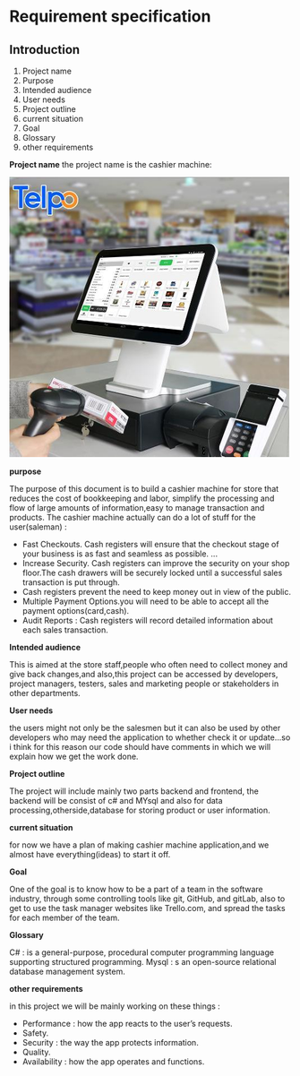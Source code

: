 Requirement specification
========
## Introduction
1. Project name
2. Purpose
3. Intended audience
4. User needs 
5. Project outline 
6. current situation 
7. Goal  
8. Glossary
9. other requirements

__Project name__
the project name is the cashier machine: 

![cashier machine](images/cashier.jpg)

__purpose__

The purpose of this document is to build a cashier machine for store that reduces the cost of bookkeeping and labor, simplify the processing and flow of large amounts of information,easy to manage transaction and products.
The cashier machine actually can do a lot of stuff for the user(saleman) : 
* Fast Checkouts. Cash registers will ensure that the checkout stage of your business is as fast and seamless as possible. ...
* Increase Security. Cash registers can improve the security on your shop floor.The cash drawers will be securely locked until a successful sales transaction is put through.
* Cash registers prevent the need to keep money out in view of the public. 
* Multiple Payment Options.you will need to be able to accept all the payment options(card,cash).
* Audit Reports : Cash registers will record detailed information about each sales transaction.

__Intended audience__

This is aimed at the store staff,people who often need to collect money and give back changes,and also,this project can be accessed by developers, project managers, testers, sales and marketing people or stakeholders in other departments.

__User needs__

the users might not only be the salesmen but it can also be used by other developers who may need the application to whether check it or update...so i think for this reason our code should have comments in which we will explain how we get the work done.

__Project outline__

The project will include mainly two parts backend and frontend, the backend will be consist of c# and MYsql and also for data processing,otherside,database for storing product or user information.

__current situation__

for now we have a plan of making cashier machine application,and we almost have everything(ideas) to start it off.

__Goal__

One of the goal is to know how to be a part of a team in the software industry, through some controlling tools like git, GitHub, and gitLab, also to get to use the task manager websites like Trello.com, and spread the tasks for each member of the team.

__Glossary__

 C# : is a general-purpose, procedural computer programming language supporting structured programming.
 Mysql : s an open-source relational database management system.

__other requirements__

in this project we will be mainly working on these things : 
* Performance : how the app reacts to the user’s requests.
* Safety.
* Security :  the way the app protects information.
* Quality.
* Availability : how the app operates and functions.
